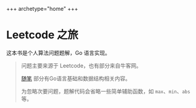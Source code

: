 +++
archetype="home"
+++

# Leetcode 之旅

这本书是个人算法问题题解，Go 语言实现。

> 问题主要来源于 Leetcode，也有部分来自牛客网。
>
> [随笔](essay) 部分有Go语言基础和数据结构相关内容。
>
> 为忽略次要问题，题解代码会省略一些简单辅助函数，如 `max`、`min`、`abs` 等。
